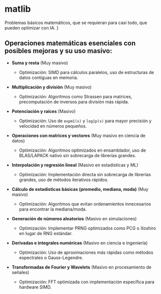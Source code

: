 # matlib
Problemas básicos matemáticos, que se requieran para casi todo, que pueden optimizar con IA.
}

## Operaciones matemáticas esenciales con posibles mejoras y su uso masivo:

- **Suma y resta** (Muy masivo)  
  - Optimización: SIMD para cálculos paralelos, uso de estructuras de datos contiguas en memoria.  

- **Multiplicación y división** (Muy masivo)  
  - Optimización: Algoritmos como Strassen para matrices, precomputación de inversos para división más rápida.  

- **Potenciación y raíces** (Masivo)  
  - Optimización: Uso de `expm1(x)` y `log1p(x)` para mayor precisión y velocidad en números pequeños.  

- **Operaciones con matrices y vectores** (Muy masivo en ciencia de datos)  
  - Optimización: Algoritmos optimizados en ensamblador, uso de BLAS/LAPACK nativo sin sobrecarga de librerías grandes.  

- **Interpolación y regresión lineal** (Masivo en estadísticas y ML)  
  - Optimización: Implementación directa sin sobrecarga de librerías grandes, uso de métodos iterativos rápidos.  

- **Cálculo de estadísticas básicas (promedio, mediana, moda)** (Muy masivo)  
  - Optimización: Algoritmos que evitan ordenamientos innecesarios para encontrar la mediana/moda.  

- **Generación de números aleatorios** (Masivo en simulaciones)  
  - Optimización: Implementar PRNG optimizados como PCG o Xoshiro en lugar de RNG estándar.  

- **Derivadas e integrales numéricas** (Masivo en ciencia e ingeniería)  
  - Optimización: Uso de aproximaciones más rápidas como métodos espectrales o Gauss-Legendre.  

- **Transformadas de Fourier y Wavelets** (Masivo en procesamiento de señales)  
  - Optimización: FFT optimizada con implementación específica para hardware SIMD.  

